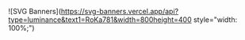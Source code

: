 
![SVG Banners](https://svg-banners.vercel.app/api?type=luminance&text1=RoKa781&width=800height=400 style="width: 100%;")
